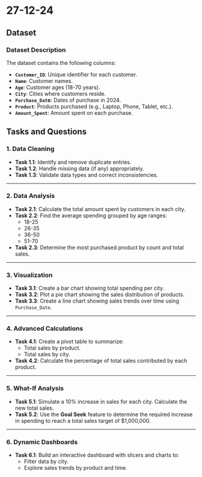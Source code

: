 # 27-12-24

## Dataset

### Dataset Description

The dataset contains the following columns:

- **`Customer_ID`**: Unique identifier for each customer.
- **`Name`**: Customer names.
- **`Age`**: Customer ages (18-70 years).
- **`City`**: Cities where customers reside.
- **`Purchase_Dat`e**: Dates of purchase in 2024.
- **`Product`**: Products purchased (e.g., Laptop, Phone, Tablet, etc.).
- **`Amount_Spent`**: Amount spent on each purchase.
</aside>

<aside>

## Tasks and Questions

### 1. **Data Cleaning**

- **Task 1.1**: Identify and remove duplicate entries.
- **Task 1.2**: Handle missing data (if any) appropriately.
- **Task 1.3**: Validate data types and correct inconsistencies.

---

### 2. **Data Analysis**

- **Task 2.1**: Calculate the total amount spent by customers in each city.
- **Task 2.2**: Find the average spending grouped by age ranges:
    - 18-25
    - 26-35
    - 36-50
    - 51-70
- **Task 2.3**: Determine the most purchased product by count and total sales.

---

### 3. **Visualization**

- **Task 3.1**: Create a bar chart showing total spending per city.
- **Task 3.2**: Plot a pie chart showing the sales distribution of products.
- **Task 3.3**: Create a line chart showing sales trends over time using `Purchase_Date`.

---

### 4. **Advanced Calculations**

- **Task 4.1**: Create a pivot table to summarize:
    - Total sales by product.
    - Total sales by city.
- **Task 4.2**: Calculate the percentage of total sales contributed by each product.

---

### 5. **What-If Analysis**

- **Task 5.1**: Simulate a 10% increase in sales for each city. Calculate the new total sales.
- **Task 5.2**: Use the **Goal Seek** feature to determine the required increase in spending to reach a total sales target of $1,000,000.

---

### 6. **Dynamic Dashboards**

- **Task 6.1**: Build an interactive dashboard with slicers and charts to:
    - Filter data by city.
    - Explore sales trends by product and time.

</aside>